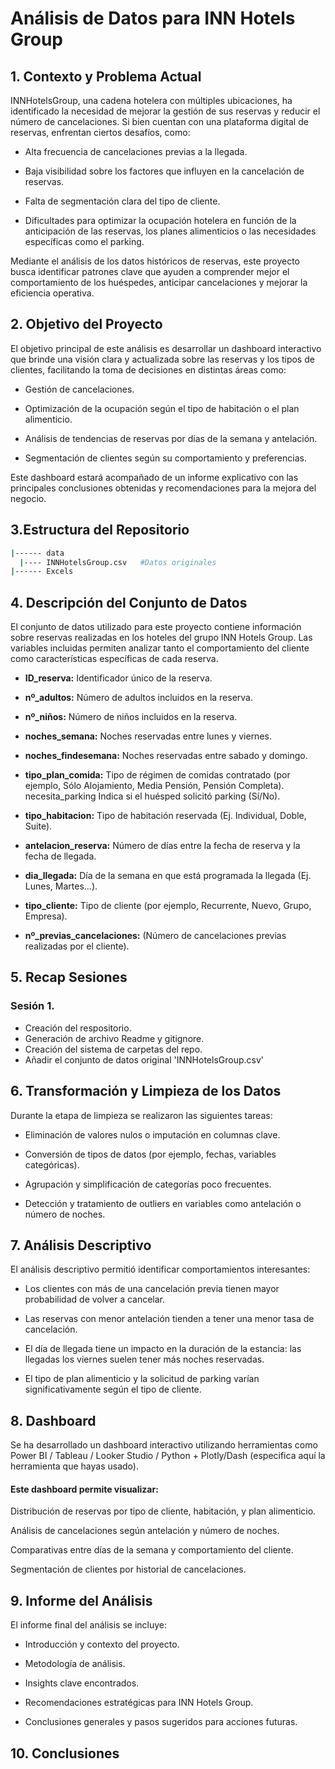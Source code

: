 # Análisis de Datos para INN Hotels Group

## 1. Contexto y Problema Actual
INNHotelsGroup, una cadena hotelera con múltiples ubicaciones, ha identificado la necesidad de mejorar la gestión de sus reservas y reducir el número de cancelaciones. Si bien cuentan con una plataforma digital de reservas, enfrentan ciertos desafíos, como:

- Alta frecuencia de cancelaciones previas a la llegada.

- Baja visibilidad sobre los factores que influyen en la cancelación de reservas.

- Falta de segmentación clara del tipo de cliente.

- Dificultades para optimizar la ocupación hotelera en función de la anticipación de las reservas, los planes alimenticios o las necesidades específicas como el parking.

Mediante el análisis de los datos históricos de reservas, este proyecto busca identificar patrones clave que ayuden a comprender mejor el comportamiento de los huéspedes, anticipar cancelaciones y mejorar la eficiencia operativa.

## 2. Objetivo del Proyecto 

El objetivo principal de este análisis es desarrollar un dashboard interactivo que brinde una visión clara y actualizada sobre las reservas y los tipos de clientes, facilitando la toma de decisiones en distintas áreas como:

- Gestión de cancelaciones.

- Optimización de la ocupación según el tipo de habitación o el plan alimenticio.

- Análisis de tendencias de reservas por días de la semana y antelación.

- Segmentación de clientes según su comportamiento y preferencias.

Este dashboard estará acompañado de un informe explicativo con las principales conclusiones obtenidas y recomendaciones para la mejora del negocio.

## 3.Estructura del Repositorio
```bash
|------ data                  
  |---- INNHotelsGroup.csv   #Datos originales
|------ Excels
```

## 4. Descripción del Conjunto de Datos

El conjunto de datos utilizado para este proyecto contiene información sobre reservas realizadas en los hoteles del grupo INN Hotels Group. Las variables incluidas permiten analizar tanto el comportamiento del cliente como características específicas de cada reserva.

- **ID_reserva:**	Identificador único de la reserva.

- **nº_adultos:**	Número de adultos incluidos en la reserva.
- **nº_niños:**	Número de niños incluidos en la reserva.
- **noches_semana:**	Noches reservadas entre lunes y viernes.
- **noches_findesemana:**	Noches reservadas entre sabado y domingo.
- **tipo_plan_comida:**	Tipo de régimen de comidas contratado (por ejemplo, Sólo Alojamiento, Media Pensión, Pensión Completa).
necesita_parking	Indica si el huésped solicitó parking (Sí/No).
- **tipo_habitacion:**	Tipo de habitación reservada (Ej. Individual, Doble, Suite).
- **antelacion_reserva:**	Número de días entre la fecha de reserva y la fecha de llegada.
- **dia_llegada:**	Día de la semana en que está programada la llegada (Ej. Lunes, Martes…).
- **tipo_cliente:**	Tipo de cliente (por ejemplo, Recurrente, Nuevo, Grupo, Empresa).
- **nº_previas_cancelaciones:**	(Número de cancelaciones previas realizadas por el cliente).

## 5. Recap Sesiones
### Sesión 1.
- Creación del respositorio.
- Generación de archivo Readme y gitignore.
- Creación del sistema de carpetas del repo.
- Añadir el conjunto de datos original 'INNHotelsGroup.csv'

## 6. Transformación y Limpieza de los Datos

Durante la etapa de limpieza se realizaron las siguientes tareas:

- Eliminación de valores nulos o imputación en columnas clave.

- Conversión de tipos de datos (por ejemplo, fechas, variables categóricas).

- Agrupación y simplificación de categorías poco frecuentes.

- Detección y tratamiento de outliers en variables como antelación o número de noches.

## 7. Análisis Descriptivo

El análisis descriptivo permitió identificar comportamientos interesantes:

- Los clientes con más de una cancelación previa tienen mayor probabilidad de volver a cancelar.

- Las reservas con menor antelación tienden a tener una menor tasa de cancelación.

- El día de llegada tiene un impacto en la duración de la estancia: las llegadas los viernes suelen tener más noches reservadas.

- El tipo de plan alimenticio y la solicitud de parking varían significativamente según el tipo de cliente.

## 8. Dashboard

Se ha desarrollado un dashboard interactivo utilizando herramientas como Power BI / Tableau / Looker Studio / Python + Plotly/Dash (especifica aquí la herramienta que hayas usado).

#### Este dashboard permite visualizar:

Distribución de reservas por tipo de cliente, habitación, y plan alimenticio.

Análisis de cancelaciones según antelación y número de noches.

Comparativas entre días de la semana y comportamiento del cliente.

Segmentación de clientes por historial de cancelaciones.

## 9. Informe del Análisis

El informe final del análisis se incluye:

- Introducción y contexto del proyecto.

- Metodología de análisis.

- Insights clave encontrados.

- Recomendaciones estratégicas para INN Hotels Group.

- Conclusiones generales y pasos sugeridos para acciones futuras.

## 10. Conclusiones
